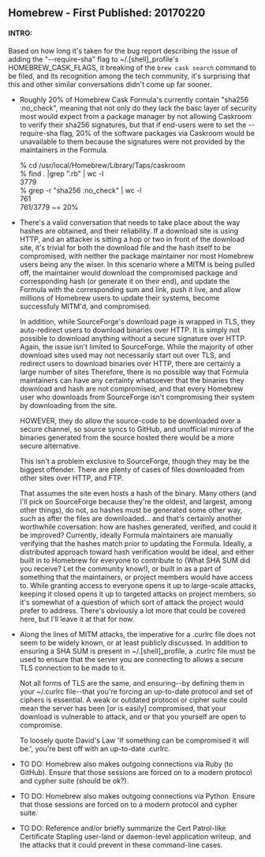 ## Homebrew - First Published: 20170220

#### INTRO:
Based on how long it's taken for the bug report describing the issue of adding the "--require-sha" flag to ~/.&#91;shell&#93;&#95;profile's HOMEBREW_CASK_FLAGS, it breaking of the `brew cask search` command to be filed, and its recognition among the tech community, it's surprising that this and other similar conversations didn't come up far sooner.

- Roughly 20% of Homebrew Cask Formula's currently contain "sha256 :no_check", meaning that not only do they lack the basc layer of security most would expect from a package manager by not allowing Caskroom to verify their sha256 signatures, but that if end-users were to set the --require-sha flag, 20% of the software packages via Caskroom would be unavailable to them because the signatures were not provided by the maintainers in the Formula.  

    % cd /usr/local/Homebrew/Library/Taps/caskroom  
    % find . |grep "\.rb" | wc -l  
        3779  
    % grep -r "sha256 :no_check" | wc -l  
        761  
    761/3779 ~= 20%  

- There's a valid conversation that needs to take place about the way hashes are obtained, and their reliability. If a download site is using HTTP, and an attacker is sitting a hop or two in front of the download site, it's trivial for both the download file and the hash itself to be compromised, with neither the package maintainer nor most Homebrew users being any the wiser. In this scenario where a MITM is being pulled off, the maintainer would download the compromised package and corresponding hash (or generate it on their end), and update the Formula with the corresponding sum and link, push it live, and allow millions of Homebrew users to update their systems, become successfuly MITM'd, and compromised.

  In addition, while SourceForge's download page is wrapped in TLS, they auto-redirect users to download binaries over HTTP. It is simply not possible to download anything without a secure signature over HTTP. Again, the issue isn't limited to SourceForge. While the majority of other download sites used may not necessarily start out over TLS, and redirect users to download binaries over HTTP, there are certainly a large number of sites Therefore, there is no possible way that Formula maintainers can have any certainty whatsoever that the binaries they download and hash are not compromised, and that every Homebrew user who downloads from SourceForge isn't compromising their system by downloading from the site.

  HOWEVER, they do allow the source-code to be downloaded over a secure channel, so source syncs to GitHub, and unofficial mirrors of the binaries generated from the source hosted there would be a more secure alternative.

  This isn't a problem exclusive to SourceForge, though they may be the biggest offender. There are plenty of cases of files downloaded from other sites over HTTP, and FTP.

  That assumes the site even hosts a hash of the binary. Many others (and I'll pick on SourceForge because they're the oldest, and largest, among other things), do not, so hashes must be generated some other way, such as after the files are downloaded... and that's certainly another worthwhile coversation: how are hashes generated, verified, and could it be improved? Currently, ideally Formula maintainers are manually verifying that the hashes match prior to updating the Formula. Ideally, a distributed approach toward hash verification would be ideal, and either built in to Homebrew for everyone to contribute to (What SHA SUM did you receive? Let the community know!), or built in as a part of something that the maintainers, or project members would have access to. While granting access to everyone opens it up to large-scale attacks, keeping it closed opens it up to targeted attacks on project members, so it's somewhat of a question of which sort of attack the project would prefer to address. There's obviously a lot more that could be covered here, but I'll leave it at that for now.

- Along the lines of MITM attacks, the imperative for a .curlrc file does not seem to be widely known, or at least publicly discussed. In addition to ensuring a SHA SUM is present in ~/.&#91;shell&#93;&#95;profile, a .curlrc file must be used to ensure that the server you are connecting to allows a secure TLS connection to be made to it. 
  
  Not all forms of TLS are the same, and ensuring--by defining them in your ~/.curlrc file--that you're forcing an up-to-date protocol and set of ciphers is essential. A weak or outdated protocol or cipher suite could mean the server has been [or is easily] compromised, that your download is vulnerable to attack, and or that you yourself are open to compromise. 

  To loosely quote David's Law 'If something can be compromised it will be.', you're best off with an up-to-date .curlrc.


- TO DO: Homebrew also makes outgoing connections via Ruby (to GitHub).
Ensure that those sessions are forced on to a modern protocol and cypher suite (should be ok?).

- TO DO: Homebrew also makes outgoing connections via Python. 
Ensure that those sessions are forced on to a modern protocol and cypher suite.

- TO DO: Reference and/or briefly summarize the Cert Patrol-like Certificate Stapling user-land or daemon-level application writeup, and the attacks that it could prevent in these command-line cases.
